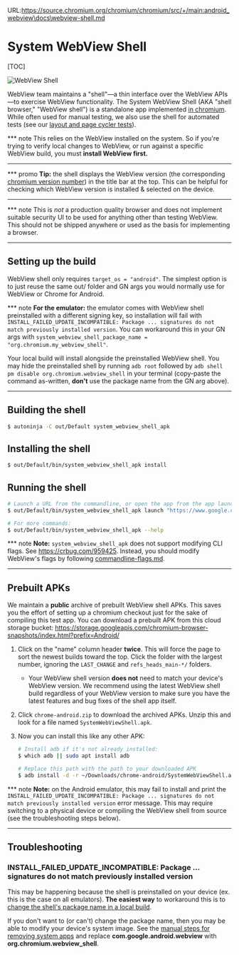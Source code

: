 URL:https://source.chromium.org/chromium/chromium/src/+/main:android_webview\docs\webview-shell.md
# System WebView Shell

[TOC]

![WebView Shell](images/webview_shell.png)

WebView team maintains a "shell"—a thin interface over the WebView
APIs—to exercise WebView functionality. The System WebView Shell (AKA
"shell browser," "WebView shell") is a standalone app implemented [in
chromium](/android_webview/tools/system_webview_shell/). While often used for
manual testing, we also use the shell for automated tests (see our [layout and
page cycler tests](./test-instructions.md#layout-tests-and-page-cycler-tests)).

*** note
This relies on the WebView installed on the system. So if you're trying to
verify local changes to WebView, or run against a specific WebView build, you
must **install WebView first.**
***

*** promo
**Tip:** the shell displays the WebView version (the corresponding [chromium version
number](https://www.chromium.org/developers/version-numbers)) in the title bar
at the top. This can be helpful for checking which WebView version is installed
& selected on the device.
***

*** note
This is *not* a production quality browser and does not implement suitable
security UI to be used for anything other than testing WebView. This should not
be shipped anywhere or used as the basis for implementing a browser.
***

## Setting up the build

WebView shell only requires `target_os = "android"`. The simplest option is to
just reuse the same out/ folder and GN args you would normally use for WebView
or Chrome for Android.

*** note
**For the emulator:** the emulator comes with WebView shell preinstalled with a
different signing key, so installation will fail with
`INSTALL_FAILED_UPDATE_INCOMPATIBLE: Package ... signatures do not match
previously installed version`. You can workaround this in your GN args with
`system_webview_shell_package_name = "org.chromium.my_webview_shell"`.

Your local build will install alongside the preinstalled WebView shell. You may
hide the preinstalled shell by running `adb root` followed by `adb shell pm
disable org.chromium.webview_shell` in your terminal (copy-paste the command
as-written, **don't** use the package name from the GN arg above).
***

## Building the shell

```sh
$ autoninja -C out/Default system_webview_shell_apk
```

## Installing the shell

```sh
$ out/Default/bin/system_webview_shell_apk install
```

## Running the shell

```sh
# Launch a URL from the commandline, or open the app from the app launcher
$ out/Default/bin/system_webview_shell_apk launch "https://www.google.com/"

# For more commands:
$ out/Default/bin/system_webview_shell_apk --help
```

*** note
**Note:** `system_webview_shell_apk` does not support modifying CLI flags. See
https://crbug.com/959425. Instead, you should modify WebView's flags by
following [commandline-flags.md](./commandline-flags.md).
***

## Prebuilt APKs

We maintain a **public** archive of prebuilt WebView shell APKs. This saves you
the effort of setting up a chromium checkout just for the sake of compiling this
test app. You can download a prebuilt APK from this cloud storage bucket:
https://storage.googleapis.com/chromium-browser-snapshots/index.html?prefix=Android/

1. Click on the "name" column header **twice**. This will force the page to sort
   the newest builds toward the top. Click the folder with the largest number,
   ignoring the `LAST_CHANGE` and `refs_heads_main-*/` folders.
     * Your WebView shell version **does not** need to match your device's
       WebView version. We recommend using the latest WebView shell build
       regardless of your WebView version to make sure you have the latest
       features and bug fixes of the shell app itself.
1. Click `chrome-android.zip` to download the archived APKs. Unzip this and look
   for a file named `SystemWebViewShell.apk`.
1. Now you can install this like any other APK:

     ```sh
     # Install adb if it's not already installed:
     $ which adb || sudo apt install adb

     # Replace this path with the path to your downloaded APK
     $ adb install -d -r ~/Downloads/chrome-android/SystemWebViewShell.apk
     ```

*** note
**Note:** on the Android emulator, this may fail to install and print the
`INSTALL_FAILED_UPDATE_INCOMPATIBLE: Package ... signatures do not match
previously installed version` error message. This may require switching to a
physical device or compiling the WebView shell from source (see the
troubleshooting steps below).
***

## Troubleshooting

### INSTALL\_FAILED\_UPDATE\_INCOMPATIBLE: Package ... signatures do not match previously installed version

This may be happening because the shell is preinstalled on your device (ex. this
is the case on all emulators). **The easiest way** to workaround this is to
[change the shell's package name in a local build](#building-for-the-emulator).

If you don't want to (or can't) change the package name, then you may be able to
modify your device's system image. See the [manual steps for removing system
apps](removing-system-apps.md) and replace **com.google.android.webview** with
**org.chromium.webview_shell**.
